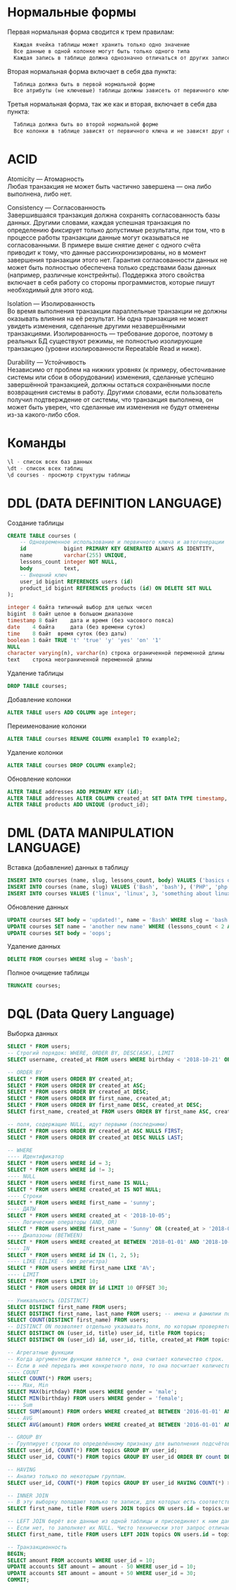 # Нормальные формы
Первая нормальная форма сводится к трем правилам:
```sql
  Каждая ячейка таблицы может хранить только одно значение
  Все данные в одной колонке могут быть только одного типа
  Каждая запись в таблице должна однозначно отличаться от других записей (PRIMARY KEY)
```

Вторая нормальная форма включает в себя два пункта:
```sql
  Таблица должна быть в первой нормальной форме
  Все атрибуты (не ключевые) таблицы должны зависеть от первичного ключа
```
Третья нормальная форма, так же как и вторая, включает в себя два пункта:
```sql
  Таблица должна быть во второй нормальной форме
  Все колонки в таблице зависят от первичного ключа и не зависят друг от друга
```

# ACID
Atomicity — Атомарность\
Любая транзакция не может быть частично завершена — она либо выполнена, либо нет.

Consistency — Согласованность\
Завершившаяся транзакция должна сохранять согласованность базы данных. Другими словами, каждая успешная транзакция по определению фиксирует только допустимые результаты, при том, что в процессе работы транзакции данные могут оказываться не согласованными. В примере выше снятие денег с одного счёта приводит к тому, что данные рассинхронизированы, но в момент завершения транзакции этого нет. Гарантия согласованности данных не может быть полностью обеспечена только средствами базы данных (например, различные констрейнты). Поддержка этого свойства включает в себя работу со стороны программистов, которые пишут необходимый для этого код.

Isolation — Изолированность\
Во время выполнения транзакции параллельные транзакции не должны оказывать влияния на её результат. Ни одна транзакция не может увидеть изменения, сделанные другими незавершёнными транзакциями. Изолированность — требование дорогое, поэтому в реальных БД существуют режимы, не полностью изолирующие транзакцию (уровни изолированности Repeatable Read и ниже).

Durability — Устойчивость\
Независимо от проблем на нижних уровнях (к примеру, обесточивание системы или сбои в оборудовании) изменения, сделанные успешно завершённой транзакцией, должны остаться сохранёнными после возвращения системы в работу. Другими словами, если пользователь получил подтверждение от системы, что транзакция выполнена, он может быть уверен, что сделанные им изменения не будут отменены из-за какого-либо сбоя.

# Команды
```sql
\l - список всех баз данных
\dt - список всех таблиц
\d courses - просмотр структуры таблицы
```
# DDL (DATA DEFINITION LANGUAGE)
Создание таблицы
```sql
CREATE TABLE courses (
    -- Одновременное использование и первичного ключа и автогенерации
    id            bigint PRIMARY KEY GENERATED ALWAYS AS IDENTITY,
    name          varchar(255) UNIQUE,
    lessons_count integer NOT NULL,
    body          text,
    -- Внешний ключ
    user_id bigint REFERENCES users (id)
    product_id bigint REFERENCES products (id) ON DELETE SET NULL
);

integer 4 байта типичный выбор для целых чисел
bigint 	8 байт целое в большом диапазоне
timestamp 8 байт 	дата и время (без часового пояса)
date 	4 байта 	дата (без времени суток) 
time 	8 байт 	время суток (без даты)
boolean 1 байт TRUE 't' 'true' 'y' 'yes' 'on' '1'
NULL 
character varying(n), varchar(n) строка ограниченной переменной длины
text 	строка неограниченной переменной длины
```
Удаление таблицы
```sql
DROP TABLE courses;
```
Добавление колонки
```sql
ALTER TABLE users ADD COLUMN age integer;
```
Переименование колонки
```sql
ALTER TABLE courses RENAME COLUMN example1 TO example2;
```
Удаление колонки
```sql
ALTER TABLE courses DROP COLUMN example2;
```
Обновление колонки
```sql
ALTER TABLE addresses ADD PRIMARY KEY (id);
ALTER TABLE addresses ALTER COLUMN created_at SET DATA TYPE timestamp, ALTER COLUMN street DROP NOT NULL;
ALTER TABLE products ADD UNIQUE (product_id);
```

# DML (DATA MANIPULATION LANGUAGE)
Вставка (добавление) данных в таблицу
```sql
INSERT INTO courses (name, slug, lessons_count, body) VALUES ('basics of programming', 'basics', 10, 'this is theory');
INSERT INTO courses (name, slug) VALUES ('Bash', 'bash'), ('PHP', 'php'), ('Ruby', 'ruby');
INSERT INTO courses VALUES ('linux', 'linux', 3, 'something about linux');
```
Обновление данных
```sql
UPDATE courses SET body = 'updated!', name = 'Bash' WHERE slug = 'bash';
UPDATE courses SET name = 'another new name' WHERE (lessons_count < 2 AND lessons_count > 8) OR slug = 'linux';
UPDATE courses SET body = 'oops';
```
Удаление данных
```sql
DELETE FROM courses WHERE slug = 'bash';
```
Полное очищение таблицы
```sql
TRUNCATE courses;
```
# DQL (Data Query Language)
Выборка данных
```sql
SELECT * FROM users;
-- Строгий порядок: WHERE, ORDER BY, DESC(ASK), LIMIT
SELECT username, created_at FROM users WHERE birthday < '2018-10-21' ORDER BY birthday DESC LIMIT 2;

-- ORDER BY
SELECT * FROM users ORDER BY created_at;
SELECT * FROM users ORDER BY created_at ASC;
SELECT * FROM users ORDER BY created_at DESC;
SELECT * FROM users ORDER BY first_name, created_at;
SELECT * FROM users ORDER BY first_name DESC, created_at DESC;
SELECT first_name, created_at FROM users ORDER BY first_name ASC, created_at DESC;

-- поля, содержащие NULL, идут первыми (последними)
SELECT * FROM users ORDER BY created_at ASC NULLS FIRST;
SELECT * FROM users ORDER BY created_at DESC NULLS LAST;

-- WHERE
---- Идентификатор
SELECT * FROM users WHERE id = 3;
SELECT * FROM users WHERE id != 3;
---- NULL
SELECT * FROM users WHERE first_name IS NULL;
SELECT * FROM users WHERE created_at IS NOT NULL;
---- Строки
SELECT * FROM users WHERE first_name = 'sunny';
---- ДАТЫ
SELECT * FROM users WHERE created_at < '2018-10-05';
---- Логические операторы (AND, OR)
SELECT * FROM users WHERE first_name = 'Sunny' OR (created_at > '2018-01-01' AND created_at < '2018-10-05');
---- Диапазоны (BETWEEN)
SELECT * FROM users WHERE created_at BETWEEN '2018-01-01' AND '2018-10-05';
---- IN
SELECT * FROM users WHERE id IN (1, 2, 5);
---- LIKE (ILIKE - без регистра)
SELECT * FROM users WHERE first_name LIKE 'A%';
---- LIMIT
SELECT * FROM users LIMIT 10;
SELECT * FROM users ORDER BY id LIMIT 10 OFFSET 30;

-- Уникальность (DISTINCT)
SELECT DISTINCT first_name FROM users;
SELECT DISTINCT first_name, last_name FROM users; -- имена и фамилии повторяться могут, но пара всегда уникальна
SELECT COUNT(DISTINCT first_name) FROM users;
-- DISTINCT ON позволяет отдельно указывать поля, по которым проверяется уникальность, и поля, которые должны оказаться в результирующей выборке.
SELECT DISTINCT ON (user_id, title) user_id, title FROM topics;
SELECT DISTINCT ON (user_id) id, user_id, title, created_at FROM topics ORDER BY user_id, created_at;

-- Aгрегатные функции
-- Когда аргументом функции является *, она считает количество строк.
-- Если в неё передать имя конкретного поля, то она посчитает количество строк, в которых это поле НЕ равно NULL
---- COUNT
SELECT COUNT(*) FROM users;
---- Max, Min
SELECT MAX(birthday) FROM users WHERE gender = 'male';
SELECT MIN(birthday) FROM users WHERE gender = 'female';
---- Sum
SELECT SUM(amount) FROM orders WHERE created_at BETWEEN '2016-01-01' AND '2016-12-31';
---- AVG
SELECT AVG(amount) FROM orders WHERE created_at BETWEEN '2016-01-01' AND '2016-12-31';

-- GROUP BY
-- Группирует строки по определённому признаку для выполнения подсчётов внутри каждой группы независимо от других групп.
SELECT user_id, COUNT(*) FROM topics GROUP BY user_id;
SELECT user_id, COUNT(*) FROM topics GROUP BY user_id ORDER BY count DESC LIMIT 3;

-- HAVING
-- Анализ только по некоторым группам. 
SELECT user_id, COUNT(*) FROM topics GROUP BY user_id HAVING COUNT(*) > 1;

-- INNER JOIN
-- В эту выборку попадают только те записи, для которых есть соответствие в другой таблице.
SELECT first_name, title FROM users JOIN topics ON users.id = topics.user_id LIMIT 5;

-- LEFT JOIN берёт все данные из одной таблицы и присоединяет к ним данные из другой, если они присутствуют. 
-- Если нет, то заполняет их NULL. Чисто технически этот запрос отличается только тем, что добавляется слово LEFT:
SELECT first_name, title FROM users LEFT JOIN topics ON users.id = topics.user_id LIMIT 5;

-- Транзакционность 
BEGIN;
SELECT amount FROM accounts WHERE user_id = 10;
UPDATE accounts SET amount = amount - 50 WHERE user_id = 10;
UPDATE accounts SET amount = amount + 50 WHERE user_id = 30;
COMMIT;
```
